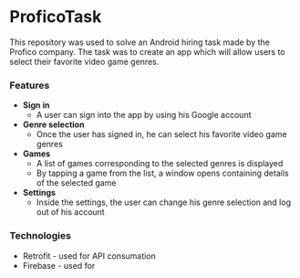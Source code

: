 # ProficoTask

This repository was used to solve an Android hiring task made by the Profico company. 
The task was to create an app which will allow users to select their favorite video game genres. 

### Features
- **Sign in**
  - A user can sign into the app by using his Google account
- **Genre selection**
  - Once the user has signed in, he can select his favorite video game genres
- **Games**
  - A list of games corresponding to the selected genres is displayed
  - By tapping a game from the list, a window opens containing details of the selected game
- **Settings**
  - Inside the settings, the user can change his genre selection and log out of his account
  
### Technologies
- Retrofit - used for API consumation
- Firebase - used for 
